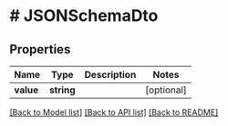# # JSONSchemaDto

## Properties

Name | Type | Description | Notes
------------ | ------------- | ------------- | -------------
**value** | **string** |  | [optional] 

[[Back to Model list]](../../README#documentation-for-models) [[Back to API list]](../../README#documentation-for-api-endpoints) [[Back to README]](../../README)


